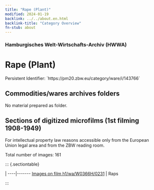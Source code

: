```yaml
---
title: "Rape (Plant)"
modified: 2024-01-19
backlink: ../../about.en.html
backlink-title: "Category Overview"
fn-stub: about
---
```


### Hamburgisches Welt-Wirtschafts-Archiv (HWWA)

# Rape (Plant)

<div class="hint">Persistent Identifier: `https://pm20.zbw.eu/category/ware/i/143766`</div>







## Commodities/wares archives folders





No material prepared as folder.



<a id="filmsections" />

## Sections of digitized microfilms (1st filming 1908-1949)

<p>For intellectual property law reasons accessible only from the European Union legal area and from the ZBW reading room.</p>



<p>Total number of images: 161</p>




::: {.sectiontable}

 | 
----|-------
<a class="btn" href="https://pm20.zbw.eu/film/h1/wa/W0366H/0231" rel="nofollow">Images on film h1/wa/W0366H/0231</a> | Raps


:::
















